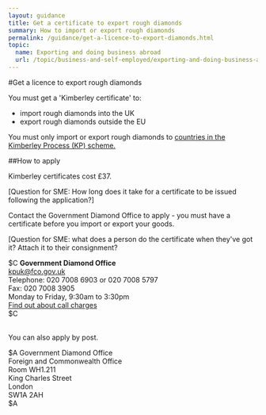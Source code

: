```yaml
---
layout: guidance
title: Get a certificate to export rough diamonds
summary: How to import or export rough diamonds
permalink: /guidance/get-a-licence-to-export-diamonds.html
topic:
  name: Exporting and doing business abroad
  url: /topic/business-and-self-employed/exporting-and-doing-business-abroad.html
---
```


#Get a licence to export rough diamonds

You must get a 'Kimberley certificate' to:

- import rough diamonds into the UK
- export rough diamonds outside the EU

You must only import or export rough diamonds to [countries in the Kimberley Process (KP) scheme.](https://www.kimberleyprocess.com/en/kp-participants-and-observers)

##How to apply

Kimberley certificates cost £37. 

[Question for SME: How long does it take for a certificate to be issued following the application?]

Contact the Government Diamond Office to apply - you must have a certificate before you import or export your goods.

[Question for SME: what does a person do the certificate when they've got it? Attach it to their consignment?

$C
**Government Diamond Office**  
<kpuk@fco.gov.uk>  
Telephone: 020 7008 6903 or 020 7008 5797  
Fax: 020 7008 3905  
Monday to Friday, 9:30am to 3:30pm  
[Find out about call charges](/call-charges)  
$C

<br>
You can also apply by post.

$A
Government Diamond Office  
Foreign and Commonwealth Office  
Room WH1.211  
King Charles Street  
London  
SW1A 2AH  
$A
